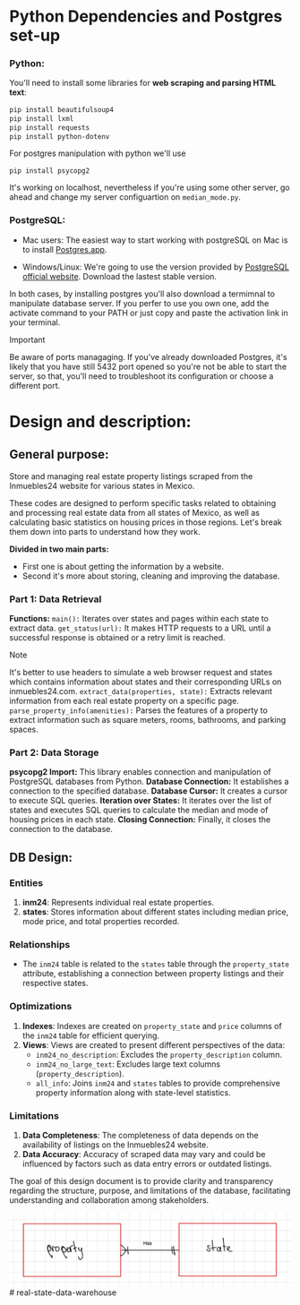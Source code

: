 # Python Dependencies and Postgres set-up 
  ### Python:
  You'll need to install some libraries for **web scraping and parsing HTML text**:
  ```
  pip install beautifulsoup4
  pip install lxml
  pip install requests
  pip install python-dotenv
  ```

  For postgres manipulation with python we'll use 
  ```
  pip install psycopg2
  ```
  It's working on localhost, nevertheless if you're using 
  some other server, go ahead and change my server configuartion on `median_mode.py`.
  
  ### PostgreSQL:
  - Mac users: The easiest way to start working with postgreSQL on Mac is to install [Postgres.app]().
    
  - Windows/Linux: We're going to use the version provided by [PostgreSQL official website](https://www.postgresql.org/download/). Download
    the lastest stable version.
  
  In both cases, by installing postgres you'll also download a termimnal to manipulate database server. If you perfer to use you own one,
  add the activate command to your PATH or just copy and paste the activation link in your terminal.
  
  > [!IMPORTANT]
  > Be aware of ports managaging. If you've already downloaded Postgres, it's likely that you have still 5432 port opened
  > so you're not be able to start the server, so that, you'll need to troubleshoot its configuration or choose a different port.

# Design and description:

  ## General purpose:
   Store and managing real estate property listings scraped from the Inmuebles24 website for various states in Mexico. 
  
   These codes are designed to perform specific tasks related to obtaining and processing real estate data from all states of Mexico, as well as calculating basic 
   statistics on housing prices in those regions. Let's break them down into parts to understand how they work.

   **Divided in two main parts:**

   * First one is about getting the information by a website.
   * Second it's more about storing, cleaning and improving the database.
  
  ### Part 1: Data Retrieval
   
   **Functions:**
  `main():` Iterates over states and pages within each state to extract data.
  `get_status(url):` It makes HTTP requests to a URL until a successful response is obtained or a retry limit is reached.
> [!NOTE]
> It's better to use headers to simulate a web browser request and states which contains information about states and their
> corresponding URLs on inmuebles24.com.
  `extract_data(properties, state):` Extracts relevant information from each real estate property on a specific page.
  `parse_property_info(amenities):` Parses the features of a property to extract information such as square meters, rooms, bathrooms, and parking spaces.

  ### Part 2: Data Storage
   **psycopg2 Import:** This library enables connection and manipulation of PostgreSQL databases from Python.
   **Database Connection:** It establishes a connection to the specified database.
   **Database Cursor:** It creates a cursor to execute SQL queries.
   **Iteration over States:** It iterates over the list of states and executes SQL queries to calculate the median and mode of housing prices in each state.
   **Closing Connection:** Finally, it closes the connection to the database.

## DB Design:

### Entities
   1. **inm24**: Represents individual real estate properties.
   2. **states**: Stores information about different states including median price, mode price, and total properties recorded.

### Relationships
  - The `inm24` table is related to the `states` table through the `property_state` attribute, establishing a connection between property listings and their respective states.

### Optimizations
  1. **Indexes**: Indexes are created on `property_state` and `price` columns of the `inm24` table for efficient querying.
  2. **Views**: Views are created to present different perspectives of the data:
     - `inm24_no_description`: Excludes the `property_description` column.
     - `inm24_no_large_text`: Excludes large text columns (`property_description`).
     - `all_info`: Joins `inm24` and `states` tables to provide comprehensive property information along with state-level statistics.

### Limitations
  1. **Data Completeness**: The completeness of data depends on the availability of listings on the Inmuebles24 website.
  2. **Data Accuracy**: Accuracy of scraped data may vary and could be influenced by factors such as data entry errors or outdated listings.

The goal of this design document is to provide clarity and transparency regarding the structure, purpose, and limitations of the database, facilitating understanding and collaboration among stakeholders.

![Database_relation](relations.jpg)# real-state-data-warehouse
